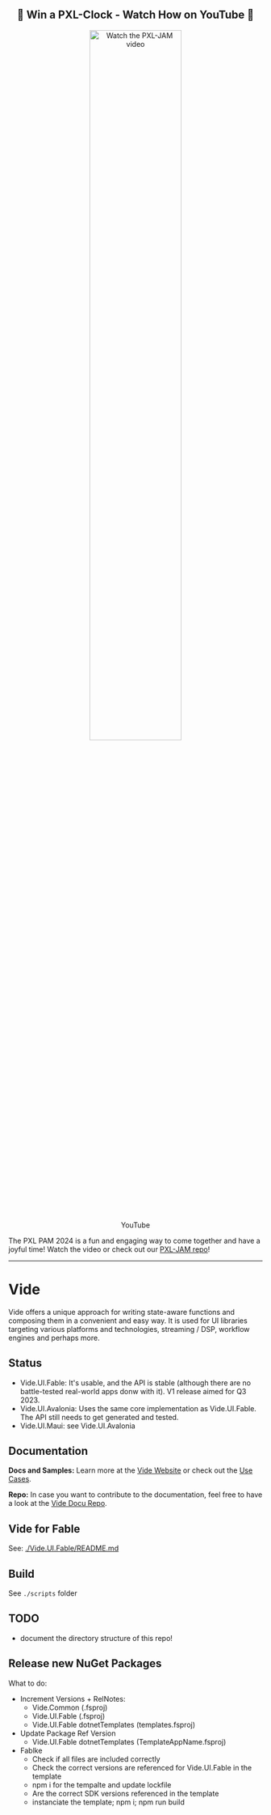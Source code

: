 <div align="center">
   <h2>🎁 <strong>Win a PXL-Clock - Watch How on YouTube</strong> 🎁</h2>
   <a href="https://youtu.be/q5-QTpEMGdU"><img src="https://img.youtube.com/vi/q5-QTpEMGdU/0.jpg" alt="Watch the PXL-JAM video" style="width: 60%;"></a>
   <p>YouTube</p>
</div>

The PXL PAM 2024 is a fun and engaging way to come together and have a joyful time!
Watch the video or check out our [PXL-JAM repo](https://github.com/CuminAndPotato/PXL-JAM/)!

---


# Vide

Vide offers a unique approach for writing state-aware functions and composing them in a convenient and easy way. It is used for UI libraries targeting various platforms and technologies, streaming / DSP, workflow engines and perhaps more.

## Status

- Vide.UI.Fable: It's usable, and the API is stable (although there are no battle-tested real-world apps donw with it). V1 release aimed for Q3 2023.
- Vide.UI.Avalonia: Uses the same core implementation as Vide.UI.Fable. The API still needs to get generated and tested.
- Vide.UI.Maui: see Vide.UI.Avalonia

## Documentation

**Docs and Samples:** Learn more at the [Vide Website](https://vide-dev.io) or check out the [Use Cases](./Vide.UI.Fable/src/DevApp/src/UseCases).

**Repo:** In case you want to contribute to the documentation, feel free to have a look at the [Vide Docu Repo](https://github.com/RonaldSchlenker/Vide.docs).

## Vide for Fable

See: [./Vide.UI.Fable/README.md](./Vide.UI.Fable/README.md)

## Build

See `./scripts` folder

## TODO

- document the directory structure of this repo!

## Release new NuGet Packages

What to do:

* Increment Versions + RelNotes:
	* Vide.Common (.fsproj)
	* Vide.UI.Fable (.fsproj)
	* Vide.UI.Fable dotnetTemplates (templates.fsproj)
* Update Package Ref Version
	* Vide.UI.Fable dotnetTemplates (TemplateAppName.fsproj)
* Fablke
  * Check if all files are included correctly
  * Check the correct versions are referenced for Vide.UI.Fable in the template
  * npm i for the tempalte and update lockfile
  * Are the correct SDK versions referenced in the template
  * instanciate the template; npm i; npm run build
